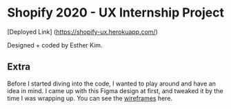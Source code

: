 # Shopify 2020 - UX Internship Project
[Deployed Link] (https://shopify-ux.herokuapp.com/)

Designed + coded by Esther Kim.

## Extra
Before I started diving into the code, I wanted to play around and have an idea in mind. I came up with this Figma design at first, and tweaked it by the time I was wrapping up. You can see the [wireframes](https://www.figma.com/file/nGSvLo7KuGtS6N8GCmKzhE/Shopify-The-Shoppies?node-id=0%3A1) here.
